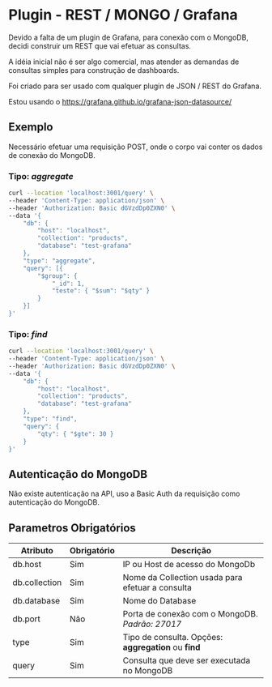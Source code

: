 # Plugin - REST / MONGO / Grafana

Devido a falta de um plugin de Grafana, para conexão com o  MongoDB, decidi construir um REST que vai efetuar as consultas.

A idéia inicial não é ser algo comercial, mas atender as demandas de consultas simples para construção de dashboards.

Foi criado para ser usado com qualquer plugin de JSON / REST do Grafana.

Estou usando o https://grafana.github.io/grafana-json-datasource/

## Exemplo

Necessário efetuar uma requisição POST, onde o corpo vai conter os dados de conexão do MongoDB.

### Tipo: _aggregate_

```bash
curl --location 'localhost:3001/query' \
--header 'Content-Type: application/json' \
--header 'Authorization: Basic dGVzdDp0ZXN0' \
--data '{
    "db": {
        "host": "localhost",
        "collection": "products",
        "database": "test-grafana"
    },
    "type": "aggregate",
    "query": [{
        "$group": {
            "_id": 1,
            "teste": { "$sum": "$qty" }
        }
    }]
}'
```

### Tipo: _find_

```bash
curl --location 'localhost:3001/query' \
--header 'Content-Type: application/json' \
--header 'Authorization: Basic dGVzdDp0ZXN0' \
--data '{
    "db": {
        "host": "localhost",
        "collection": "products",
        "database": "test-grafana"
    },
    "type": "find",
    "query": {
        "qty": { "$gte": 30 }
    }
}'
```

## Autenticação do MongoDB

Não existe autenticação na API, uso a Basic Auth da requisição como autenticação do MongoDB.

## Parametros Obrigatórios

| Atributo | Obrigatório | Descrição |
| -------- | ----------- | --------- |
| db.host  | Sim | IP ou Host de acesso do MongoDb |
| db.collection  | Sim | Nome da Collection usada para efetuar a consulta |
| db.database  | Sim | Nome do Database |
| db.port  | Não | Porta de conexão com o MongoDB. _Padrão: 27017_ |
| type | Sim | Tipo de consulta. Opções: **aggregation** ou **find** |
| query | Sim | Consulta que deve ser executada no MongoDB |
